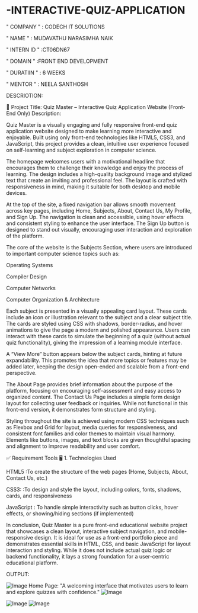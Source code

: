 # -INTERACTIVE-QUIZ-APPLICATION

" COMPANY " : CODECH IT SOLUTIONS

" NAME " : MUDAVATHU NARASIMHA NAIK

" INTERN ID " :CT06DN67

" DOMAIN " :FRONT END DEVELOPMENT

" DURATIIN " : 6 WEEKS 

" MENTOR " : NEELA SANTHOSH

DESCRIOTION:

📝 Project Title: Quiz Master – Interactive Quiz Application Website (Front-End Only)
Description:

Quiz Master is a visually engaging and fully responsive front-end quiz application website designed to make learning more interactive and enjoyable. Built using only front-end technologies like HTML5, CSS3, and JavaScript, this project provides a clean, intuitive user experience focused on self-learning and subject exploration in computer science.

The homepage welcomes users with a motivational headline that encourages them to challenge their knowledge and enjoy the process of learning. The design includes a high-quality background image and stylized text that create an inviting and professional feel. The layout is crafted with responsiveness in mind, making it suitable for both desktop and mobile devices.

At the top of the site, a fixed navigation bar allows smooth movement across key pages, including Home, Subjects, About, Contact Us, My Profile, and Sign Up. The navigation is clean and accessible, using hover effects and consistent styling to enhance the user interface. The Sign Up button is designed to stand out visually, encouraging user interaction and exploration of the platform.

The core of the website is the Subjects Section, where users are introduced to important computer science topics such as:

Operating Systems

Compiler Design

Computer Networks

Computer Organization & Architecture

Each subject is presented in a visually appealing card layout. These cards include an icon or illustration relevant to the subject and a clear subject title. The cards are styled using CSS with shadows, border-radius, and hover animations to give the page a modern and polished appearance. Users can interact with these cards to simulate the beginning of a quiz (without actual quiz functionality), giving the impression of a learning module interface.

A “View More” button appears below the subject cards, hinting at future expandability. This promotes the idea that more topics or features may be added later, keeping the design open-ended and scalable from a front-end perspective.

The About Page provides brief information about the purpose of the platform, focusing on encouraging self-assessment and easy access to organized content. The Contact Us Page includes a simple form design layout for collecting user feedback or inquiries. While not functional in this front-end version, it demonstrates form structure and styling.

Styling throughout the site is achieved using modern CSS techniques such as Flexbox and Grid for layout, media queries for responsiveness, and consistent font families and color themes to maintain visual harmony. Elements like buttons, images, and text blocks are given thoughtful spacing and alignment to improve readability and user comfort.

✅ Requirement Tools
🖥️ 1. Technologies Used

HTML5 :To create the structure of the web pages (Home, Subjects, About, Contact Us, etc.)

CSS3: :To design and style the layout, including colors, fonts, shadows, cards, and responsiveness

JavaScript : To handle simple interactivity such as button clicks, hover effects, or showing/hiding sections (if implemented)

In conclusion, Quiz Master is a pure front-end educational website project that showcases a clean layout, interactive subject navigation, and mobile-responsive design. It is ideal for use as a front-end portfolio piece and demonstrates essential skills in HTML, CSS, and basic JavaScript for layout interaction and styling. While it does not include actual quiz logic or backend functionality, it lays a strong foundation for a user-centric educational platform.

OUTPUT:

![Image](https://github.com/user-attachments/assets/80e9b1d8-5ae0-4b2c-9f91-5d40a47f9f88)
 Home Page:
"A welcoming interface that motivates users to learn and explore quizzes with confidence."
![Image](https://github.com/user-attachments/assets/f9eb19c0-95d8-4e7d-804d-f4b9f6553293)

![Image](https://github.com/user-attachments/assets/8a7f893d-ed6d-49e6-bcd6-75fca1cc2ba2)
![Image](https://github.com/user-attachments/assets/4844ca70-4c97-410c-8a56-94550bbda5b5)

